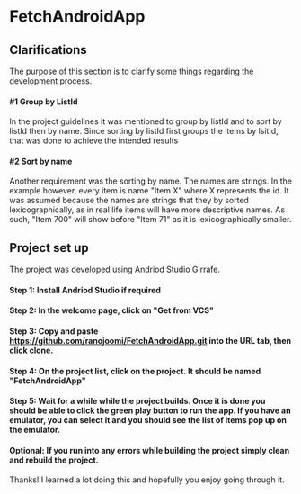 # FetchAndroidApp

## Clarifications

The purpose of this section is to clarify some things regarding the development process.

#### #1 Group by ListId

In the project guidelines it was mentioned to group by listId and to sort by listId then by name. Since sorting by listId first groups the items by lsitId, that was done to achieve the intended results

#### #2 Sort by name

Another requirement was the sorting by name. The names are strings. In the example however, every item is name "Item X" where X represents the id. It was assumed because the names are strings that they by sorted lexicographically, as in real life items will have more descriptive names. As such, "Item 700" will show before "Item 71" as it is lexicographically smaller.

## Project set up

The project was developed using Andriod Studio Girrafe.

#### Step 1: Install Andriod Studio if required

#### Step 2: In the welcome page, click on "Get from VCS"

#### Step 3: Copy and paste https://github.com/ranojoomi/FetchAndroidApp.git into the URL tab, then click clone.

#### Step 4: On the project list, click on the project. It should be named "FetchAndroidApp"

#### Step 5: Wait for a while while the project builds. Once it is done you should be able to click the green play button to run the app. If you have an emulator, you can select it and you should see the list of items pop up on the emulator.

#### Optional: If you run into any errors while building the project simply clean and rebuild the project.

Thanks! I learned a lot doing this and hopefully you enjoy going through it.

